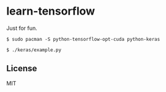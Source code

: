 # learn-tensorflow

Just for fun.

```console
$ sudo pacman -S python-tensorflow-opt-cuda python-keras

$ ./keras/example.py
```

## License

MIT